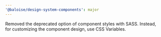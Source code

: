 ```yaml
---
'@baloise/design-system-components': major
---
```


Removed the deprecated option of component styles with SASS. Instead, for customizing the component design, use CSS Variables.